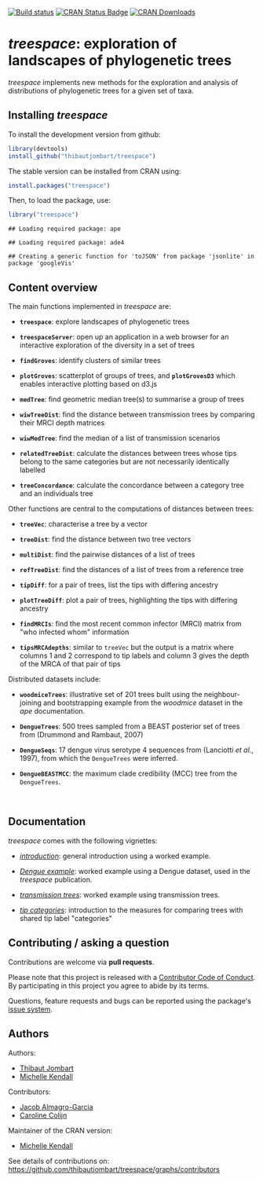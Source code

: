[![Build status](https://ci.appveyor.com/api/projects/status/klr8khh1ieb26rh4/branch/master?svg=true)](https://ci.appveyor.com/project/thibautjombart/treespace/branch/master)
[![CRAN Status Badge](http://www.r-pkg.org/badges/version/treespace)](https://cran.r-project.org/package=treespace)
[![CRAN Downloads](https://cranlogs.r-pkg.org/badges/treespace)](https://cran.r-project.org/package=treespace)




*treespace*: exploration of landscapes of phylogenetic trees
============================================================

*treespace* implements new methods for the exploration and analysis of
distributions of phylogenetic trees for a given set of taxa.


Installing *treespace*
-------------
To install the development version from github:

```r
library(devtools)
install_github("thibautjombart/treespace")
```

The stable version can be installed from CRAN using:

```r
install.packages("treespace")
```

Then, to load the package, use:

```r
library("treespace")
```

```
## Loading required package: ape
```

```
## Loading required package: ade4
```

```
## Creating a generic function for 'toJSON' from package 'jsonlite' in package 'googleVis'
```


Content overview
----------------

The main functions implemented in *treespace* are:

* __`treespace`__: explore landscapes of phylogenetic trees

* __`treespaceServer`__: open up an application in a web browser for an
  interactive exploration of the diversity in a set of trees

* __`findGroves`__: identify clusters of similar trees

* __`plotGroves`__: scatterplot of groups of trees, and __`plotGrovesD3`__ which
  enables interactive plotting based on d3.js

* __`medTree`__: find geometric median tree(s) to summarise a group of trees

* __`wiwTreeDist`__: find the distance between transmission trees by comparing their MRCI depth matrices

* __`wiwMedTree`__: find the median of a list of transmission scenarios

* __`relatedTreeDist`__: calculate the distances between trees whose tips belong to the same categories but are not necessarily identically labelled

* __`treeConcordance`__: calculate the concordance between a category tree and an individuals tree


Other functions are central to the computations of distances between trees:

* __`treeVec`__: characterise a tree by a vector

* __`treeDist`__: find the distance between two tree vectors

* __`multiDist`__: find the pairwise distances of a list of trees

* __`refTreeDist`__: find the distances of a list of trees from a reference tree

* __`tipDiff`__: for a pair of trees, list the tips with differing ancestry

* __`plotTreeDiff`__: plot a pair of trees, highlighting the tips with differing
  ancestry

* __`findMRCIs`__: find the most recent common infector (MRCI) matrix from "who infected whom" information

* __`tipsMRCAdepths`__: similar to `treeVec` but the output is a matrix where columns 1 and 2 correspond to tip labels and column 3 gives the depth of the MRCA of that pair of tips


Distributed datasets include:

* __`woodmiceTrees`__: illustrative set of 201 trees built using the
  neighbour-joining and bootstrapping example from the *woodmice* dataset in the
  *ape* documentation.

* __`DengueTrees`__: 500 trees sampled from a BEAST posterior set of trees from
  (Drummond and Rambaut, 2007)

* __`DengueSeqs`__: 17 dengue virus serotype 4 sequences from (Lanciotti *et
  al.*, 1997), from which the `DengueTrees` were inferred.

* __`DengueBEASTMCC`__: the maximum clade credibility (MCC) tree from the
  `DengueTrees`.




<br>

Documentation
-------------

*treespace* comes with the following vignettes:

-
  [*introduction*](https://cran.r-project.org/web/packages/treespace/vignettes/introduction.html):
  general introduction using a worked example.

- [*Dengue
  example*](https://cran.r-project.org/web/packages/treespace/vignettes/DengueVignette.html):
  worked example using a Dengue dataset, used in the *treespace* publication.

- [*transmission
  trees*](https://cran.r-project.org/web/packages/treespace/vignettes/TransmissionTreesVignette.html):
  worked example using transmission trees.

- [*tip categories*](https://cran.r-project.org/web/packages/treespace/vignettes/tipCategories.html): introduction to the measures for comparing trees with shared tip label "categories"



Contributing / asking a question
--------------------------------
Contributions are welcome via **pull requests**.

Please note that this project is released with a [Contributor Code of
Conduct](CONDUCT.md). By participating in this project you agree to abide by its
terms.

Questions, feature requests and bugs can be reported using the package's [issue
system](https://github.com/thibautjombart/treespace/issues).




Authors
-------
Authors:
* [Thibaut Jombart](https://thibautjombart.netlify.com/)
* [Michelle Kendall](https://michellekendall.github.io/)

Contributors:
* [Jacob Almagro-Garcia](http://www.well.ox.ac.uk/jacob-almagro-garcia)
* [Caroline Colijn](http://www.imperial.ac.uk/people/c.colijn)

Maintainer of the CRAN version:
* [Michelle Kendall](https://michellekendall.github.io/)



See details of contributions on: <br>
https://github.com/thibautjombart/treespace/graphs/contributors

